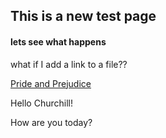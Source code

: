 ## This is a new test page
#### lets see what happens

what if I add a link to a file??

[Pride and Prejudice](pride_and_prejudice.txt)


Hello Churchill!


How are you today?

